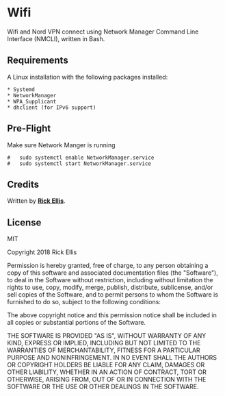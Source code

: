 # Wifi
Wifi and Nord VPN connect using Network Manager Command Line Interface (NMCLI), written in Bash.

## Requirements
A Linux installation with the following packages installed:

    * Systemd
    * NetworkManager
    * WPA_Supplicant
    * dhclient (for IPv6 support)

## Pre-Flight
Make sure Network Manger is running

    #   sudo systemctl enable NetworkManager.service
    #   sudo systemctl start NetworkManager.service

## Credits

Written by __[Rick Ellis](http://rickellis.com/)__.

## License

MIT

Copyright 2018 Rick Ellis

Permission is hereby granted, free of charge, to any person obtaining a copy of this software and associated documentation files (the "Software"), to deal in the Software without restriction, including without limitation the rights to use, copy, modify, merge, publish, distribute, sublicense, and/or sell copies of the Software, and to permit persons to whom the Software is furnished to do so, subject to the following conditions:

The above copyright notice and this permission notice shall be included in all copies or substantial portions of the Software.

THE SOFTWARE IS PROVIDED "AS IS", WITHOUT WARRANTY OF ANY KIND, EXPRESS OR IMPLIED, INCLUDING BUT NOT LIMITED TO THE WARRANTIES OF MERCHANTABILITY, FITNESS FOR A PARTICULAR PURPOSE AND NONINFRINGEMENT. IN NO EVENT SHALL THE AUTHORS OR COPYRIGHT HOLDERS BE LIABLE FOR ANY CLAIM, DAMAGES OR OTHER LIABILITY, WHETHER IN AN ACTION OF CONTRACT, TORT OR OTHERWISE, ARISING FROM, OUT OF OR IN CONNECTION WITH THE SOFTWARE OR THE USE OR OTHER DEALINGS IN THE SOFTWARE.